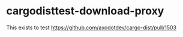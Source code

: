# cargodisttest-download-proxy

This exists to test https://github.com/axodotdev/cargo-dist/pull/1503
